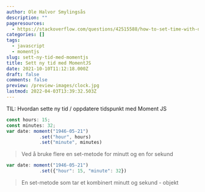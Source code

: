 ```yaml
---
author: Ole Halvor Smylingsås
description: ""
pageresources:
  - https://stackoverflow.com/questions/42515588/how-to-set-time-with-date-in-momentjs
categories: []
tags:
  - javascript
  - momentjs
slug: sett-ny-tid-med-momentjs
title: Sett ny tid med MomentJS
date: 2021-10-10T11:12:18.000Z
draft: false
comments: false
preview: /preview-images/clock.jpg
lastmod: 2022-04-03T13:39:32.503Z
---
```


TIL: Hvordan sette ny tid / oppdatere tidspunkt med Moment JS
<!--more-->

```js 
const hours: 15;
const minutes: 32;
var date: moment("1946-05-21")
            .set("hour", hours)
            .set("minute", minutes)
```
> Ved å bruke flere en set-metode for minutt og en for sekund

```js
var date: moment("1946-05-21")
            .set({"hour": 15, "minute": 32})
```
> En set-metode som tar et kombinert minutt og sekund - objekt